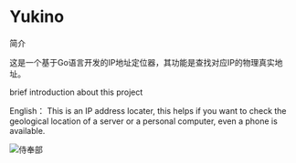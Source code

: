 # Yukino
简介

这是一个基于Go语言开发的IP地址定位器，其功能是查找对应IP的物理真实地址。

brief introduction about this project

English：
This is an IP address locater, this helps if you want to check the geological location of a server or a personal computer, even a phone is available.

![侍奉部](https://user-images.githubusercontent.com/69574926/113708348-b0201f00-9713-11eb-9ebc-d86066d2e8b3.png)



